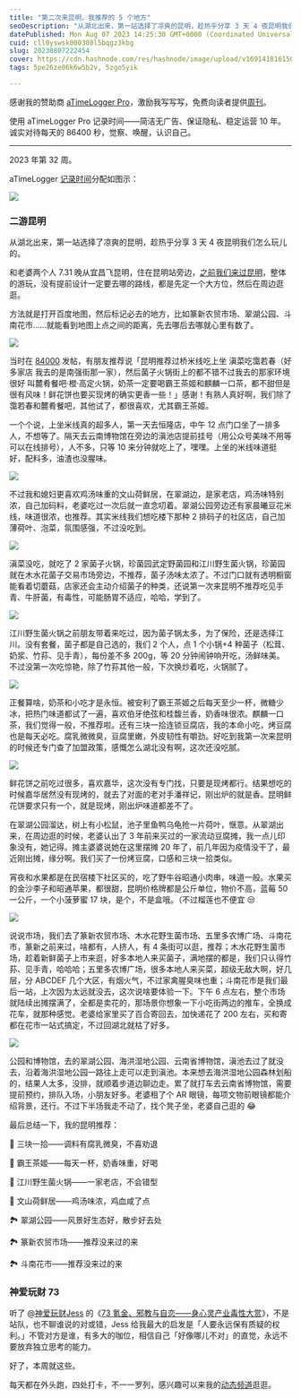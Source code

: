 ```yaml
---
title: "第二次来昆明，我推荐的 5 个地方"
seoDescription: "从湖北出来，第一站选择了凉爽的昆明，趁热乎分享 3 天 4 夜昆明我们怎么玩儿的。"
datePublished: Mon Aug 07 2023 14:25:30 GMT+0000 (Coordinated Universal Time)
cuid: cll0yswsk000308l5bqgz3kbg
slug: 20230807222454
cover: https://cdn.hashnode.com/res/hashnode/image/upload/v1691418161506/c7e92874-734e-4ff1-b8f2-14af61084d00.png
tags: 5pe26ze06k6w5b2v, 5zgo5yik

---
```


感谢我的赞助商 [aTimeLogger Pro](https://atimelogger.pro/)，激励我写写写，免费向读者提供[周刊](https://mp.weixin.qq.com/mp/appmsgalbum?__biz=MzI3MzU5MDA1OQ==&action=getalbum&album_id=2675015646262542337#wechat_redirect)。

使用 aTimeLogger Pro 记录时间——简洁无广告、保证隐私、稳定运营 10 年。诚实对待每天的 86400 秒，觉察、唤醒，认识自己。

---

2023 年第 32 周。

aTimeLogger [记录时间](https://mp.weixin.qq.com/s/iufaGiryP9kOomakbNpdOg)分配如图示：

![](url)

### 二游昆明

从湖北出来，第一站选择了凉爽的昆明，趁热乎分享 3 天 4 夜昆明我们怎么玩儿的。

和老婆两个人 7.31 晚从宜昌飞昆明，住在昆明站旁边，[之前我们来过昆明](https://mp.weixin.qq.com/s/O-atFNOvjsL5s1g4cZFHIg)，整体的游玩，没有提前设计一定要去哪的路线，都是先定一个大方位，然后在周边逛逛。

方法就是打开百度地图，然后标记必去的地方，比如篆新农贸市场、翠湖公园、斗南花市……就能看到地图上点之间的距离，先去哪后去哪就心里有数了。

![](url)

当时在 [84000](https://t.zsxq.com/10juUrXYj) 发帖，有朋友推荐说「昆明推荐过桥米线吃上坐 滇菜吃霭若春（好多家店 我去的是南强街那一家），然后菌子火锅街上的都不错不过我去的那家环境很好 叫麓肴餐吧·橙·高定火锅，奶茶一定要喝霸王茶姬和麒麟一口茶，都不甜但是很有风味！鲜花饼也要买现烤的确实更香一些！」感谢！有熟人真好啊，我们除了霭若春和麓肴餐吧，其他试了，都很喜欢，尤其霸王茶姬。

一个个说，上坐米线真的超多人，第一天去恒隆店，中午 12 点门口坐了一排多人，不想等了。隔天去云南博物馆在旁边的滇池店提前挂号（用公众号美味不用等可以在线排号），人不多，只等 10 来分钟就吃上了，嘿嘿。上坐的米线味道挺好，配料多，油渣也没腥味。

![](url)

不过我和媳妇更喜欢鸡汤味重的文山荷鲜居，在翠湖边，是家老店，鸡汤味特别浓，自己加码料，老婆吃过一次后就一直念叨着。翠湖公园旁边还有家晨曦豆花米线，味道很浓，也推荐。其实米线我们想吃楼下那种 2 排码子的社区店，自己加薄荷叶、泡菜，氛围感强，不过没吃到。

![](url)

滇菜没吃，就吃了 2 家菌子火锅，珍菌园武定野菌园和江川野生菌火锅，珍菌园就在木水花菌子交易市场旁边，不推荐，菌子汤味太浓了。不过门口就有透明橱窗能看着切蘑菇，店家还会主动介绍菌子的种类，还说第一次来昆明不推荐吃见手青、牛肝菌，有毒性，可能肠胃不适应，哈哈，学到了。

![](url)

江川野生菌火锅之前朋友带着来吃过，因为菌子锅太多，为了保险，还是选择江川。没有套餐，菌子都是自己选的，我们 2 个人，点 1 个小锅+4 种菌子（松茸、奶浆、竹荪、见手青），每份差不多 200g，等 20 分钟闹钟响开吃，汤鲜味美。不过没第一次吃惊艳，除了竹荪其他一般，下次换炒着吃，火锅腻了。

![](url)

正餐算啥，奶茶和小吃才是永恒。被安利了霸王茶姬之后每天至少一杯，微糖少冰，把热门味道都试了一遍，喜欢伯牙绝弦和桂馥兰香，奶香味很浓。麒麟一口茶，我们觉得一般，不推荐啦。还有三块一拾连锁豆腐店，我的本命小吃，烤豆腐也是每天必吃。腐乳微微臭，豆腐里嫩，外皮韧性有嚼劲。好吃到我第一次来昆明的时候还专门查了加盟政策，感慨怎么湖北没有啊，这次还没吃腻。

![](url)

鲜花饼之前吃过很多，喜欢嘉华，这次没有专门找，只要是现烤都行。结果想吃的时候嘉华居然没有现烤的，就去了对面的老对手潘祥记，刚出炉的就是香。昆明鲜花饼要求只有一个，就是现烤，刚出炉味道都差不了。

在翠湖公园溜达，树上有小松鼠，池子里鱼鸭乌龟抢一片荷叶，惬意。从翠湖出来，在周边逛的时候，老婆认出了 3 年前来买过的一家流动豆腐摊，我一点儿印象没有，她记得。摊主婆婆说她在这里摆摊 20 年了，前几年因为疫情没干了，最近刚出摊，缘分啊。我们买了一份烤豆腐，口感和三块一拾类似。

宵夜和水果都是在民宿楼下社区买的，吃了野牛谷昭通小肉串，味道一般。水果买的金沙李子和昭通苹果，都很甜，昆明价格牌都是公斤单位，物价不高，蓝莓 50 一公斤，一个小菠萝蜜 17 块，是个，不是盒哦。（不过榴莲也不便宜 😒

![](url)

说说市场，我们去了篆新农贸市场、木水花野生菌市场、五里多农博广场、斗南花市，篆新之前来过，啥都有，人挤人，有 4 条街可以逛，推荐；木水花野生菌市场，趁着新鲜菌子上市来逛，好多本地人来买菌子，满地摆的都是，我们只认得竹荪、见手青，哈哈哈；五里多农博广场，很多本地人来买菜，超级无敌大啊，好几层，分 ABCDEF 几个大区，有烟火气，不过家禽腥臭味也重；斗南花市是我们最后一站，上次因为太远就没去，这次说啥要体验一下。下午 6 点左右，整个市场就陆续出摊摆满了，全都是卖花的，那场景你想象一下小吃街两边的推车，全换成花车，就那种感觉。老婆给家里买了百合寄回去，加快递花了 200 左右，买和寄都在花市一站式搞定，不过回湖北就枯了好多。

![](url)

公园和博物馆，去的翠湖公园、海洪湿地公园、云南省博物馆，滇池去过了就没去，沿着海洪湿地公园一路往上走可以走到滇池。本来想去海洪湿地公园森林划船的，结果人太多，没排，就顺着步道边聊边走。累了就打车去云南省博物馆，需要提前预约，排队入场，小朋友好多。老婆租了个 AR 眼镜，每项文物前眼镜都能介绍背景，还行。不过下半场我走不动了，找个凳子坐，老婆自己逛的 😂

最后总结一下，我的昆明推荐：

🍲 三块一拾——调料有腐乳微臭，不喜劝退

🍲 霸王茶姬——每天一杯，奶香味重，好喝

🍲 江川野生菌火锅——一家老店，不会错型

🍲 文山荷鲜居——鸡汤味浓，鸡血咸了点

🏞️ 翠湖公园——风景好生态好，散步好去处

🏞️ 篆新农贸市场——推荐没来过的来

🏞️ 斗南花市——推荐没来过的来

### 神爱玩财 73

听了 @[神爱玩财Jess](https://weibo.com/u/3173001644) 的《[73 氪金、邪教与自恋——身心灵产业毒性大赏](https://www.xiaoyuzhoufm.com/episode/64c60428f22ee2c741df0e67)》，不是站队，也不聊谁说的对或错，Jess 给我最大的启发是「人要永远保有质疑的权利。」不管对方是谁，有多大的咖位，相信自己「好像哪儿不对」的直觉，永远不要放弃独立思考的能力。

好了，本周就这些。

每天都在外头跑，四处打卡，不一一罗列，感兴趣可以来我的[动态频道](https://mp.weixin.qq.com/s/A_yK10ktL8Nl7RzsnGwzEg)逛逛。